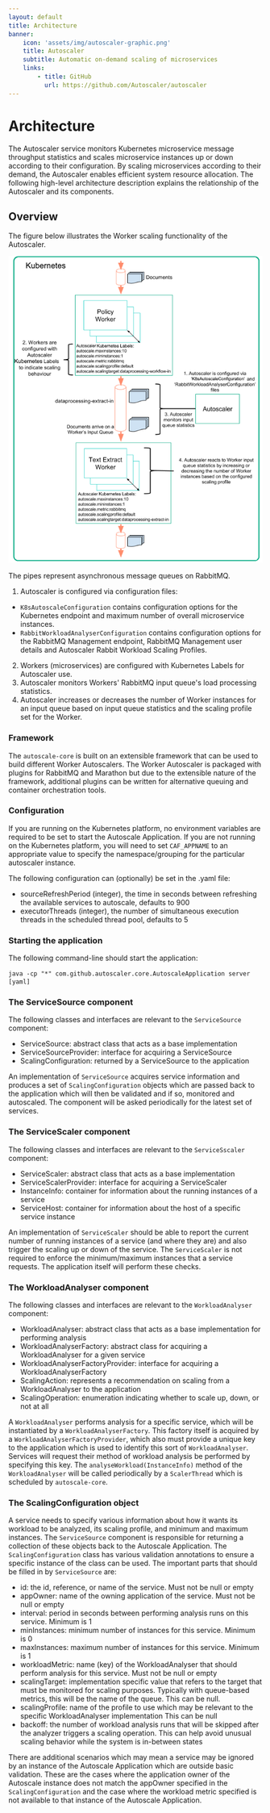 ```yaml
---
layout: default
title: Architecture
banner: 
    icon: 'assets/img/autoscaler-graphic.png'
    title: Autoscaler
    subtitle: Automatic on-demand scaling of microservices
    links:
        - title: GitHub 
          url: https://github.com/Autoscaler/autoscaler 
---
```


# Architecture

The Autoscaler service monitors Kubernetes microservice message throughput statistics and scales microservice instances up or down according to their configuration. By scaling microservices according to their demand, the Autoscaler enables efficient system resource allocation. The following high-level architecture description explains the relationship of the Autoscaler and its components.

## Overview

The figure below illustrates the Worker scaling functionality of the Autoscaler.

![Architecture](images/AutoScalerArchitecture.png)

The pipes represent asynchronous message queues on RabbitMQ.

1. Autoscaler is configured via configuration files:
 - `K8sAutoscaleConfiguration` contains configuration options for the Kubernetes endpoint and maximum number of overall microservice instances.
 - `RabbitWorkloadAnalyserConfiguration` contains configuration options for the RabbitMQ Management endpoint, RabbitMQ Management user details and Autoscaler Rabbit Workload Scaling Profiles.
2. Workers (microservices) are configured with Kubernetes Labels for Autoscaler use.
3. Autoscaler monitors Workers' RabbitMQ input queue's load processing statistics.
4. Autoscaler increases or decreases the number of Worker instances for an input queue based on input queue statistics and the scaling profile set for the Worker.

### Framework

The `autoscale-core` is built on an extensible framework that can be used to build different Worker Autoscalers.  The Worker Autoscaler is packaged with plugins for RabbitMQ and Marathon but due to the extensible nature of the framework, additional plugins can be written for alternative queuing and container orchestration tools.


### Configuration

If you are running on the Kubernetes platform, no environment variables are required to be set to start the Autoscale Application. If you are not running on the Kubernetes platform, you will need to set `CAF_APPNAME` to an appropriate value to specify the namespace/grouping for the particular autoscaler instance.  

The following configuration can (optionally) be set in the .yaml file:
* sourceRefreshPeriod (integer), the time in seconds between refreshing the available services to autoscale, defaults to 900
* executorThreads (integer), the number of simultaneous execution threads in the scheduled thread pool, defaults to 5

### Starting the application

The following command-line should start the application:
 
```
java -cp "*" com.github.autoscaler.core.AutoscaleApplication server [yaml]
```
 
### The ServiceSource component

The following classes and interfaces are relevant to the `ServiceSource` component:
 
* ServiceSource: abstract class that acts as a base implementation
* ServiceSourceProvider: interface for acquiring a ServiceSource
* ScalingConfiguration: returned by a ServiceSource to the application
    
An implementation of `ServiceSource` acquires service information and produces a set of `ScalingConfiguration` objects which are passed back to the application which will then be validated and if so, monitored and autoscaled. The component will be asked periodically for the latest set of services.

### The ServiceScaler component

The following classes and interfaces are relevant to the `ServiceSscaler` component:
 
* ServiceScaler: abstract class that acts as a base implementation
* ServiceScalerProvider: interface for acquiring a ServiceScaler
* InstanceInfo: container for information about the running instances of a service
* ServiceHost: container for information about the host of a specific service instance
    
An implementation of `ServiceScaler` should be able to report the current number of running instances of a service (and where they are) and also trigger the scaling up or down of the service. The `ServiceScaler` is not required to enforce the minimum/maximum instances that a service requests. The application itself will perform these checks.

### The WorkloadAnalyser component

The following classes and interfaces are relevant to the `WorkloadAnalyser` component:
 
* WorkloadAnalyser: abstract class that acts as a base implementation for performing analysis
* WorkloadAnalyserFactory: abstract class for acquiring a WorkloadAnalyser for a given service
* WorkloadAnalyserFactoryProvider: interface for acquiring a WorkloadAnalyserFactory
* ScalingAction: represents a recommendation on scaling from a WorkloadAnalyser to the application
* ScalingOperation: enumeration indicating whether to scale up, down, or not at all
    
A `WorkloadAnalyser` performs analysis for a specific service, which will be instantiated by a `WorkloadAnalyserFactory`. This factory itself is acquired by a `WorkloadAnalyserFactoryProvider`, which also must provide a unique key to the application which is used to identify this sort of `WorkloadAnalyser`. Services will request their method of workload analysis be performed by specifying this key. The `analyseWorkload(InstanceInfo)` method of the `WorkloadAnalyser` will be called periodically by a `ScalerThread` which is scheduled by `autoscale-core`.

### The ScalingConfiguration object

A service needs to specify various information about how it wants its workload to be analyzed, its scaling profile, and minimum and maximum instances. The `ServiceSource` component is responsible for returning a collection of these objects back to the Autoscale Application. The `ScalingConfiguration` class has various validation annotations to ensure a specific instance of the class can be used. The important parts that should be filled in by `ServiceSource` are:
 
* id: the id, reference, or name of the service. Must not be null or empty
* appOwner: name of the owning application of the service. Must not be null or empty
* interval: period in seconds between performing analysis runs on this service. Minimum is 1
* minInstances: minimum number of instances for this service. Minimum is 0
* maxInstances: maximum number of instances for this service. Minimum is 1
* workloadMetric: name (key) of the WorkloadAnalyser that should perform analysis for this service. Must not be null or empty
* scalingTarget: implementation specific value that refers to the target that must be monitored for scaling purposes. Typically with queue-based metrics, this will be the name of the queue. This can be null.
* scalingProfile: name of the profile to use which may be relevant to the specific WorkloadAnalyser implementation This can be null
* backoff: the number of workload analysis runs that will be skipped after the analyzer triggers a scaling operation. This can help avoid unusual scaling behavior while the system is in-between states
    
There are additional scenarios which may mean a service may be ignored by an instance of the Autoscale Application which are outside basic validation. These are the cases where the application owner of the Autoscale instance does not match the appOwner specified in the `ScalingConfiguration` and the case where the workload metric specified is not available to that instance of the Autoscale Application.
